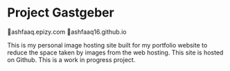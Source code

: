 # Project Gastgeber
🔗ashfaaq.epizy.com
🔗ashfaaq16.github.io

This is my personal image hosting site built for my portfolio website to reduce the space taken by images from the web hosting. This site is hosted on Github. This is a work in progress project.
